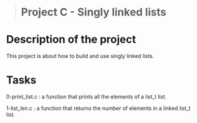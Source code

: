 > # Project C - Singly linked lists


# Description of the project

This project is about how to build and use singly linked lists.


# Tasks

0-print_list.c : a function that prints all the elements of a list_t list.

1-list_len.c : a function that returns the number of elements in a linked
list_t list.
